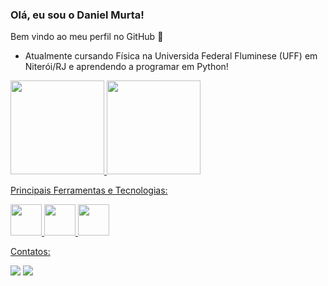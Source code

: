 ### Olá, eu sou o Daniel Murta! 
Bem vindo ao meu perfil no GitHub 👋

-  Atualmente cursando Física na Universida Federal Fluminese (UFF) em Niterói/RJ e aprendendo a programar em Python!

<div>
<a href="https://github.com/DanielMurta">
<img height="150em" src="https://github-readme-stats.vercel.app/api/top-langs/?username=DanielMurta&layout=compact&langs_count=7&theme=dracula"/>
<img height="150em" src="https://github-readme-stats.vercel.app/api?username=DanielMurta&show_icons=true&theme=dracula&include_all_commits=true&count_private=true"/>
</div>

Principais Ferramentas e Tecnologias:

<div>
<img width="50" src="https://cdn.jsdelivr.net/gh/devicons/devicon/icons/git/git-original.svg" />  
<img width="50" src="https://cdn.jsdelivr.net/gh/devicons/devicon/icons/python/python-original.svg" />
<img width="50" src="https://cdn.jsdelivr.net/gh/devicons/devicon/icons/pycharm/pycharm-original.svg" />
          
<div>

          
Contatos:

<div>
<a href="https://www.instagram.com/danielmurtaa/" target="_blank"><img src="https://img.shields.io/badge/-Instagram-%23E4405F?style=for-the-badge&logo=instagram&logoColor=white" target="_blank"></a>
<a href="https://www.linkedin.com/in/danielsilveiraa/" target="_blank"><img src="https://img.shields.io/badge/-LinkedIn-%230077B5?style=for-the-badge&logo=linkedin&logoColor=white" target="_blank"></a>   
</div>

          
          
